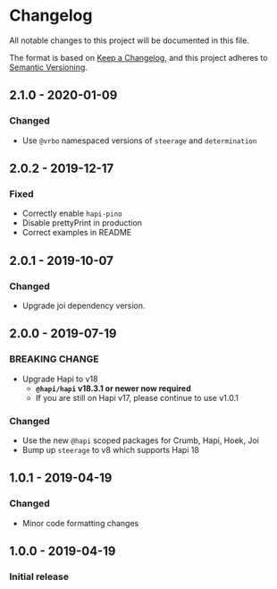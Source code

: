 # Changelog
All notable changes to this project will be documented in this file.

The format is based on [Keep a Changelog](https://keepachangelog.com/en/1.0.0/),
and this project adheres to [Semantic Versioning](https://semver.org/spec/v2.0.0.html).

## 2.1.0 - 2020-01-09
### Changed
- Use `@vrbo` namespaced versions of `steerage` and `determination`

## 2.0.2 - 2019-12-17
### Fixed
- Correctly enable `hapi-pino`
- Disable prettyPrint in production
- Correct examples in README

## 2.0.1 - 2019-10-07
### Changed
- Upgrade joi dependency version.

## 2.0.0 - 2019-07-19
### BREAKING CHANGE
- Upgrade Hapi to v18
    - **`@hapi/hapi` v18.3.1 or newer now required**
    - If you are still on Hapi v17, please continue to use v1.0.1

### Changed
- Use the new `@hapi` scoped packages for Crumb, Hapi, Hoek, Joi
- Bump up `steerage` to v8 which supports Hapi 18

## 1.0.1 - 2019-04-19
### Changed
- Minor code formatting changes

## 1.0.0 - 2019-04-19
### Initial release
